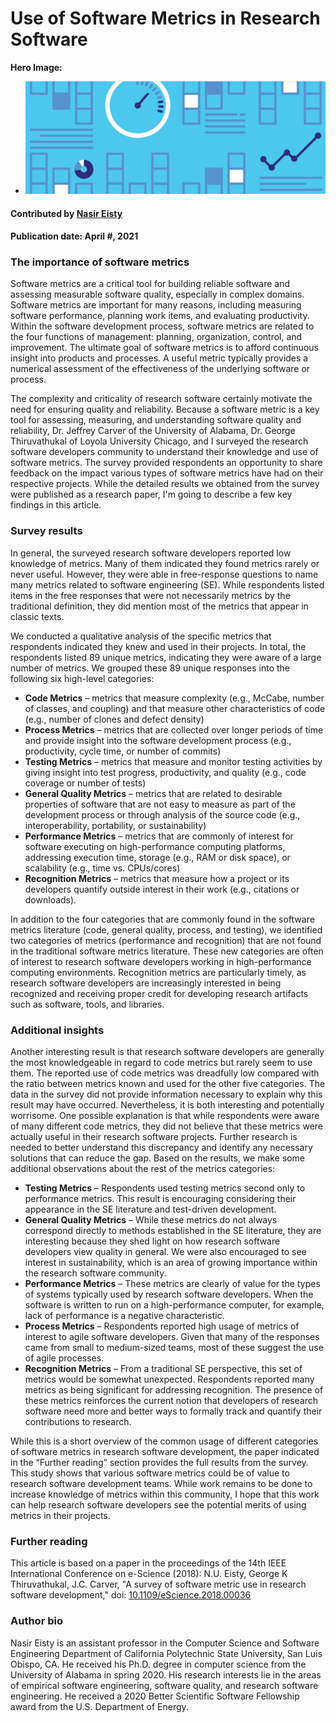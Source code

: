 # Use of Software Metrics in Research Software

**Hero Image:**

- <img src='https://github.com/betterscientificsoftware/images/raw/master/Blog_0421_Metrics.jpg'>

#### Contributed by [Nasir Eisty](https://github.com/neisty)

#### Publication date: April #, 2021

### The importance of software metrics

Software metrics are a critical tool for building reliable software and assessing measurable software quality, especially in complex domains. Software metrics are important for many reasons, including measuring software performance, planning work items, and evaluating productivity. Within the software development process, software metrics are related to the four functions of management: planning, organization, control, and improvement. The ultimate goal of software metrics is to afford continuous insight into products and processes. A useful metric typically provides a numerical assessment of the effectiveness of the underlying software or process. 

The complexity and criticality of research software certainly motivate the need for ensuring quality and reliability. Because a software metric is a key tool for assessing, measuring, and understanding software quality and reliability, Dr. Jeffrey Carver of the University of Alabama, Dr. George Thiruvathukal of Loyola University Chicago, and I surveyed the research software developers community to understand their knowledge and use of software metrics. The survey provided respondents an opportunity to share feedback on the impact various types of software metrics have had on their respective projects. While the detailed results we obtained from the survey were published as a research paper, I'm going to describe a few key findings in this article.

### Survey results

In general, the surveyed research software developers reported low knowledge of metrics. Many of them indicated they found metrics rarely or never useful. However, they were able in free-response questions to name many metrics related to software engineering (SE). While respondents listed items in the free responses that were not necessarily metrics by the traditional definition, they did mention most of the metrics that appear in classic texts.

We conducted a qualitative analysis of the specific metrics that respondents indicated they knew and used in their projects. In total, the respondents listed 89 unique metrics, indicating they were aware of a large number of metrics. We grouped these 89 unique responses into the following six high-level categories:
* **Code Metrics** –  metrics that measure complexity (e.g., McCabe, number of classes, and coupling) and that measure other characteristics of code (e.g., number of clones and defect density)
* **Process Metrics** – metrics that are collected over longer periods of time and provide insight into the software development process (e.g., productivity, cycle time, or number of commits)
* **Testing Metrics** –  metrics that measure and monitor testing activities by giving insight into test progress, productivity, and quality (e.g., code coverage or number of tests)
* **General Quality Metrics** –  metrics that are related to desirable properties of software that are not easy to measure as part of the development process or through analysis of the source code (e.g., interoperability, portability, or sustainability)
* **Performance Metrics** – metrics that are commonly of interest for software executing on high-performance computing platforms, addressing execution time, storage (e.g., RAM or disk space), or scalability (e.g., time vs. CPUs/cores)
* **Recognition Metrics** –  metrics that measure how a project or its developers quantify outside interest in their work (e.g., citations or downloads). 

In addition to the four categories that are commonly found in the software metrics literature (code, general quality, process, and testing), we identified two categories of metrics (performance and recognition) that are not found in the traditional software metrics literature. These new categories are often of interest to research software developers working in high-performance computing environments. Recognition metrics are particularly timely, as research software developers are increasingly interested in being recognized and receiving proper credit for developing research artifacts such as software, tools, and libraries.

### Additional insights

Another interesting result is that research software developers are generally the most knowledgeable in regard to code metrics but rarely seem to use them. The reported use of code metrics was dreadfully low compared with the ratio between metrics known and used for the other five categories. The data in the survey did not provide information necessary to explain why this result may have occurred. Nevertheless, it is both interesting and potentially worrisome. One possible explanation is that while respondents were aware of many different code metrics, they did not believe that these metrics were actually useful in their research software projects. Further research is needed to better understand this discrepancy and identify any necessary solutions that can reduce the gap. Based on the results, we make some additional observations about the rest of the metrics categories:
* **Testing Metrics** – Respondents used testing metrics second only to performance metrics. This result is encouraging considering their appearance in the SE literature and test-driven development.
* **General Quality Metrics** – While these metrics do not always correspond directly to methods established in the SE literature, they are interesting because they shed light on how research software developers view quality in general. We were also encouraged to see interest in sustainability, which is an area of growing importance within the research software community.
* **Performance Metrics** – These metrics are clearly of value for the types of systems typically used by research software developers. When the software is written to run on a high-performance computer, for example, lack of performance is a negative characteristic.
* **Process Metrics** – Respondents reported high usage of metrics of interest to agile software developers. Given that many of the responses came from small to medium-sized teams, most of these suggest the use of agile processes.
* **Recognition Metrics** – From a traditional SE perspective, this set of metrics would be somewhat unexpected. Respondents reported many metrics as being significant for addressing recognition. The presence of these metrics reinforces the current notion that developers of research software need more and better ways to formally track and quantify their contributions to research.

While this is a short overview of the common usage of different categories of software metrics in research software development, the paper indicated in the “Further reading” section provides the full results from the survey. This study shows that various software metrics could be of value to research software development teams. While work remains to be done to increase knowledge of metrics within this community, I hope that this work can help research software developers see the potential merits of using metrics in their projects.

### Further reading
This article is based on a paper in the proceedings of the 14th IEEE International Conference on e-Science (2018): N.U. Eisty, George K Thiruvathukal, J.C. Carver, "A survey of software metric use in research software development," doi: [10.1109/eScience.2018.00036](https://doi.org/10.1109/eScience.2018.00036)

### Author bio
Nasir Eisty is an assistant professor in the Computer Science and Software Engineering Department of California Polytechnic State University, San Luis Obispo, CA. He received his Ph.D. degree in computer science from the University of Alabama in spring 2020. His research interests lie in the areas of empirical software engineering, software quality, and research software engineering. He received a 2020 Better Scientific Software Fellowship award from the U.S. Department of Energy.

<!---
Publish: preview
Pinned: no
Topics: software engineering, software process improvement
RSS update: 2020-12-17
--->
